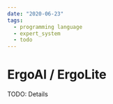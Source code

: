 ```yaml
---
date: "2020-06-23"
tags:
  - programming language
  - expert_system
  - todo
---
```


# ErgoAI / ErgoLite

TODO: Details